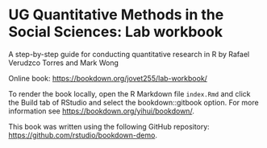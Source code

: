 # UG Quantitative Methods in the Social Sciences: Lab workbook

A step-by-step guide for conducting quantitative research in R by
Rafael Verudzco Torres and Mark Wong

Online book:
https://bookdown.org/jovet255/lab-workbook/

To render the book locally, open the R Markdown file `index.Rmd` and click the Build tab of RStudio and select the bookdown::gitbook option. For more information see <https://bookdown.org/yihui/bookdown/>.

This book was written using the following GitHub repository:
<https://github.com/rstudio/bookdown-demo>.

